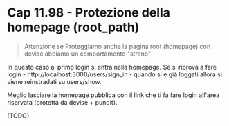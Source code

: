 # <a name="top"></a> Cap 11.98 - Protezione della homepage (root_path)

> Attenzione se Proteggiamo anche la pagina root (homepage) con devise abbiamo un comportamento "strano"

In questo caso al primo login si entra nella homepage. 
Se si riprova a fare login - http://localhost:3000/users/sign_in - quando si è già loggati allora si viene reinstradati su users/show.

Meglio lasciare la homepage pubblica con il link che ti fa fare login all'area riservata (protetta da devise + pundit).



[TODO]

